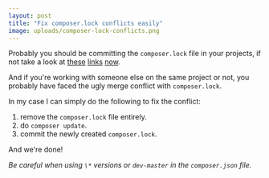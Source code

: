 ```yaml
---
layout: post
title: "Fix composer.lock conflicts easily"
image: uploads/composer-lock-conflicts.png
---
```


Probably you should be committing the `composer.lock` file in your projects, if not take a look at [these](https://stackoverflow.com/a/12896850) [links](http://ilikekillnerds.com/2014/09/should-you-commit-composer-lock-into-your-git-repository/) [now](https://philsturgeon.uk/php/2014/11/04/composer-its-almost-always-about-the-lock-file/).

And if you're working with someone else on the same project or not, you probably have faced the ugly merge conflict with `composer.lock`.

In my case I can simply do the following to fix the conflict:

1. remove the `composer.lock` file entirely.
2. do `composer update`.
3. commit the newly created `composer.lock`.

And we're done!

*Be careful when using `\*` versions or `dev-master` in the `composer.json` file.*
